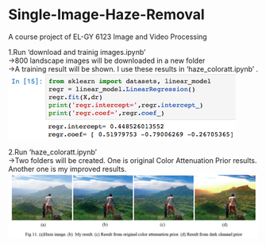 # Single-Image-Haze-Removal
A course project of EL-GY 6123 Image and Video Processing


1.Run ‘download and trainig images.ipynb’  
  →800 landscape images will be downloaded in a new folder  
  →A training result will be shown. I use these results in ‘haze_coloratt.ipynb’ .  
  ![avatar](https://github.com/XuanJLiu/Single-Image-Haze-Removal/blob/master/markdownRes/WX20190410-163049.png?raw=true)    
    
2.Run ‘haze_coloratt.ipynb’  
  →Two folders will be created. One is original Color Attenuation Prior results. Another one is my improved results.    
  ![avatar](https://github.com/XuanJLiu/Single-Image-Haze-Removal/blob/master/markdownRes/WX20190410-164913.png?raw=true)
 
